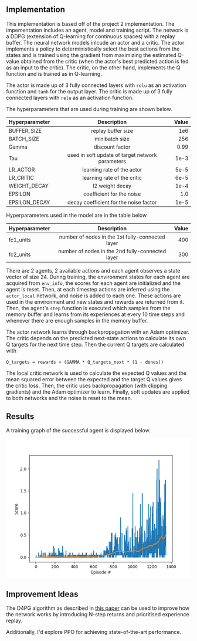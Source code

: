 ## Implementation

This implementation is based off of the project 2 implementation. The impementation includes an agent, model and training script. The network is a DDPG (extension of Q-learning for continuous spaces) with a replay buffer. The neural network models inlcude an actor and a critic. The actor implements a policy to deterministically select the best actions from the states and is trained using the gradient from maximizing the estimated Q-value obtained from the critic (when the actor's best predicted action is fed as an input to the critic). The critic, on the other hand, implements the Q function and is trained as in Q-learning.

The actor is made up of 3 fully connected layers with `relu` as an activation function and `tanh` for the output layer. The critic is made up of 3 fully connected layers with `relu` as an activation function.

The hyperparameters that are used during training are shown below.

| Hyperparameter |                   Description                    | Value |
| -------------- | :----------------------------------------------: | ----: |
| BUFFER_SIZE    |                replay buffer size                |   1e6 |
| BATCH_SIZE     |                  minibatch size                  |   256 |
| Gamma          |                 discount factor                  |  0.99 |
| Tau            | used in soft update of target network parameters |  1e-3 |
| LR_ACTOR       |            learning rate of the actor            |  5e-5 |
| LR_CRITIC      |           learning rate of the critic            |  6e-5 |
| WEIGHT_DECAY   |                 l2 weight decay                  |  1e-4 |
| EPSILON        |            coefficient for the noise             |   1.0 |
| EPSILON_DECAY  |      decay coefficient for the noise factor      |  1e-5 |


Hyperparameters used in the model are in the table below

| Hyperparameter |                   Description                       | Value |
| -------------- | :-------------------------------------------------: | ----: |
| fc1_units       |  number of nodes in the 1st fully-connected layer  |   400 |
| fc2_units       |  number of nodes in the 2nd fully-connected layer  |   300 |

There are 2 agents, 2 available actions and each agent observes a state vector of size 24. During training, the environment states for each agent are acquired from `env_info`, the scores for each agent are initialized and the agent is reset. Then, at each timestep actions are inferred using the `actor_local` network, and noise is added to each one. These actions are used in the environment and new states and rewards are returned from it. Then, the agent's `step` function is executed which samples from the memory buffer and learns from its experiences at every 10 time steps and whenever there are enough samples in the memory buffer.

The actor network learns through backpropagation with an Adam optimizer. The critic depends on the predicted next-state actions to calculate its own Q targets for the next time step. Then the current Q targets are calculated with

```
Q_targets = rewards + (GAMMA * Q_targets_next * (1 - dones))
```

The local critic network is used to calculate the expected Q values and the mean squared error between the expected and the target Q values gives the critic loss. Then, the critic uses backpropagation (with clipping gradients) and the Adam optimizer to learn. Finally, soft updates are applied to both networks and the noise is reset to the mean.

## Results

A training graph of the successful agent is displayed below.

![Trained Agent](saved/training.png)

## Improvement Ideas

The D4PG algorithm as described in [this paper](https://openreview.net/pdf?id=SyZipzbCb) can be used to improve how the network works by introducing N-step returns and prioritised experience replay.

Additionally, I'd explore PPO for achieving state-of-the-art performance.
